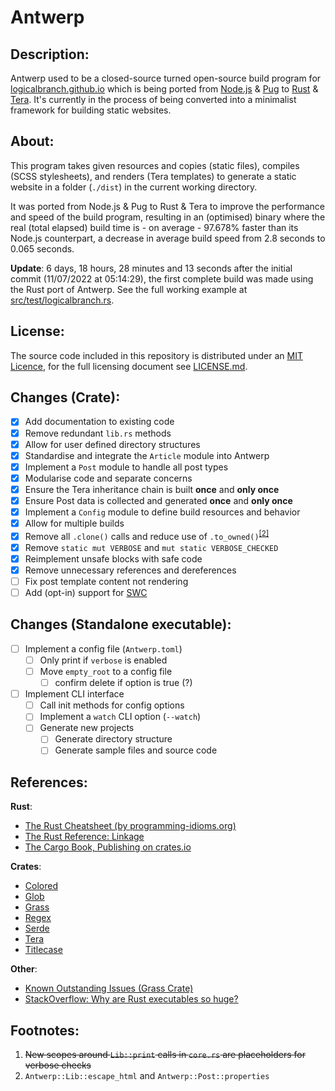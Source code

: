 # Antwerp
## Description:
Antwerp used to be a closed-source turned open-source build program for [logicalbranch.github.io](https://logicalbranch.github.io) which is being ported from [Node.js](https://nodejs.org/en/) & [Pug](https://pugjs.org/api/getting-started.html) to [Rust](https://www.rust-lang.org/) & [Tera](https://tera.netlify.app/). It's currently in the process of being converted into a minimalist framework for building static websites.

## About:
This program takes given resources and copies (static files), compiles (SCSS stylesheets), and renders (Tera templates) to generate a static website in a folder (`./dist`) in the current working directory.

It was ported from Node.js & Pug to Rust & Tera to improve the performance and speed of the build program, resulting in an (optimised) binary where the real (total elapsed) build time is - on average - 97.678% faster than its Node.js counterpart, a decrease in average build speed from 2.8 seconds to 0.065 seconds.

**Update**: 6 days, 18 hours, 28 minutes and 13 seconds after the initial commit (11/07/2022 at 05:14:29), the first complete build was made using the Rust port of Antwerp. See the full working example at [src/test/logicalbranch.rs](https://github.com/LogicalBranch/Antwerp/blob/master/src/test/logicalbranch.rs).

## License:
The source code included in this repository is distributed under an [MIT Licence](https://choosealicense.com/licenses/mit/), for the full licensing document see [LICENSE.md](https://github.com/LogicalBranch/Antwerp/blob/master/LICENSE.md).

## Changes (Crate):
- [x] Add documentation to existing code
- [x] Remove redundant `lib.rs` methods
- [x] Allow for user defined directory structures
- [x] Standardise and integrate the `Article` module into Antwerp
- [x] Implement a `Post` module to handle all post types
- [x] Modularise code and separate concerns
- [x] Ensure the Tera inheritance chain is built **once** and **only once**
- [x] Ensure Post data is collected and generated **once** and **only once**
- [x] Implement a `Config` module to define build resources and behavior
- [x] Allow for multiple builds
- [x] Remove all `.clone()` calls and reduce use of `.to_owned()`<sup>[[2]](#footnotes)</sup>
- [x] Remove `static mut VERBOSE` and `mut static VERBOSE_CHECKED`
- [x] Reimplement unsafe blocks with safe code
- [x] Remove unnecessary references and dereferences
- [ ] Fix post template content not rendering
- [ ] Add (opt-in) support for [SWC](https://swc.rs/)

## Changes (Standalone executable):
- [ ] Implement a config file (`Antwerp.toml`)
  - [ ] Only print if `verbose` is enabled
  - [ ] Move `empty_root` to a config file
    - [ ] confirm delete if option is true (?)
- [ ] Implement CLI interface
  - [ ] Call init methods for config options
  - [ ] Implement a `watch` CLI option (`--watch`)
  - [ ] Generate new projects
    - [ ] Generate directory structure
    - [ ] Generate sample files and source code

## References:
**Rust**:
* [The Rust Cheatsheet (by programming-idioms.org)](https://programming-idioms.org/cheatsheet/Rust)
* [The Rust Reference: Linkage](https://doc.rust-lang.org/reference/linkage.html)
* [The Cargo Book, Publishing on crates.io](https://doc.rust-lang.org/cargo/reference/publishing.html)

**Crates**:
* [Colored](https://crates.io/crates/colored)
* [Glob](https://crates.io/crates/glob)
* [Grass](https://crates.io/crates/grass)
* [Regex](https://crates.io/crates/regex)
* [Serde](https://crates.io/crates/serde)
* [Tera](https://crates.io/crates/tera)
* [Titlecase](https://crates.io/crates/titlecase)

**Other**:
* [Known Outstanding Issues (Grass Crate)](https://github.com/connorskees/grass/issues/19)
* [StackOverflow: Why are Rust executables so huge?](https://stackoverflow.com/a/29008355/10415695)

## Footnotes:
1. ~~New scopes around `Lib::print` calls in `core.rs` are placeholders for verbose checks~~
2. `Antwerp::Lib::escape_html` and `Antwerp::Post::properties`
